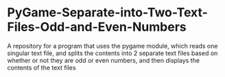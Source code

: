 # PyGame-Separate-into-Two-Text-Files-Odd-and-Even-Numbers
A repository for a program that uses the pygame module, which reads one singular text file, and splits the contents into 2 separate text files based on whether or not they are odd or even numbers, and then displays the contents of the text files
